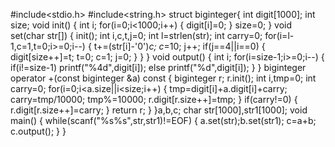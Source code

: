 #include<stdio.h>
#include<string.h>
struct biginteger{
	int digit[1000];
	int size;
	void init()
	{
		int i;
		for(i=0;i<1000;i++)
		{
			digit[i]=0;
		}
		size=0;
	}
	void set(char str[])
	{
		init();
		int i,c,t,j=0;
		int l=strlen(str);
		int carry=0;
		for(i=l-1,c=1,t=0;i>=0;i--)
		{
			t+=(str[i]-'0')*c;
			c*=10;
			j++;
			if(j==4||i==0)
			{
				digit[size++]=t;
				t=0;
				c=1;
				j=0;
			}
		}
	}
	void output()
	{
		int i;
		for(i=size-1;i>=0;i--)
		{
			if(i!=size-1) printf("%4d",digit[i]);
			else printf("%d",digit[i]);
		}
	}
	biginteger operator +(const biginteger &a) const
	{
		biginteger r;
		r.init();
		int i,tmp=0;
		int carry=0;
		for(i=0;i<a.size||i<size;i++)
		{
			tmp=digit[i]+a.digit[i]+carry;
			carry=tmp/10000;
			tmp%=10000;
			r.digit[r.size++]=tmp;
		}
		if(carry!=0)
		{
			r.digit[r.size++]=carry;
		}
		return r;
	}
}a,b,c;
char str[1000],str1[1000];
void main()
{
	while(scanf("%s%s",str,str1)!=EOF)
	{
		a.set(str);b.set(str1);
		c=a+b;
		c.output();
	}
}
